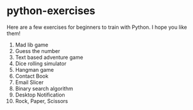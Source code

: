 # python-exercises

Here are a few exercises for beginners to train with Python. I hope you like them!

1. Mad lib game
2. Guess the number
3. Text based adventure game
4. Dice rolling simulator
5. Hangman game
6. Contact Book
7. Email Slicer
8. Binary search algorithm
9. Desktop Notification
10. Rock, Paper, Scissors
